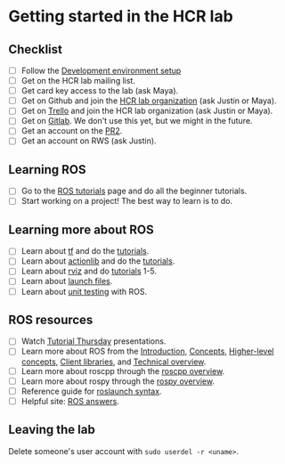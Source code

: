 # Getting started in the HCR lab

## Checklist
- [ ] Follow the [Development environment setup](https://github.com/hcrlab/wiki/tree/master/development_environment_setup)
- [ ] Get on the HCR lab mailing list.
- [ ] Get card key access to the lab (ask Maya).
- [ ] Get on Github and join the [HCR lab organization](https://github.com/hcrlab) (ask Justin or Maya).
- [ ] Get on [Trello](https://trello.com) and join the HCR lab organization (ask Justin or Maya).
- [ ] Get on [Gitlab](https://gitlab.cs.washington.edu/). We don't use this yet, but we might in the future.
- [ ] Get an account on the [PR2](https://github.com/hcrlab/wiki/blob/master/development_environment_setup/pr2.md).
- [ ] Get an account on RWS (ask Justin).

## Learning ROS
- [ ] Go to the [ROS tutorials](http://wiki.ros.org/ROS/Tutorials) page and do all the beginner tutorials.
- [ ] Start working on a project! The best way to learn is to do.

## Learning more about ROS
- [ ] Learn about [tf](http://wiki.ros.org/tf) and do the [tutorials](http://wiki.ros.org/tf/Tutorials).
- [ ] Learn about [actionlib](http://wiki.ros.org/actionlib) and do the [tutorials](http://wiki.ros.org/actionlib/Tutorials).
- [ ] Learn about [rviz](http://wiki.ros.org/rviz) and do [tutorials](http://wiki.ros.org/rviz/Tutorials) 1-5.
- [ ] Learn about [launch files](http://wiki.ros.org/roslaunch).
- [ ] Learn about [unit testing](http://wiki.ros.org/UnitTesting) with ROS.

## ROS resources
- [ ] Watch [Tutorial Thursday](https://github.com/hcrlab/wiki#tutorials--presentations) presentations.
- [ ] Learn more about ROS from the [Introduction](http://wiki.ros.org/ROS/Introduction), [Concepts](http://wiki.ros.org/ROS/Concepts), [Higher-level concepts](http://wiki.ros.org/ROS/Higher-Level%20Concepts), [Client libraries](http://wiki.ros.org/Client%20Libraries), and [Technical overview](http://wiki.ros.org/ROS/Technical%20Overview).
- [ ] Learn more about roscpp through the [roscpp overview](http://wiki.ros.org/roscpp/Overview).
- [ ] Learn more about rospy through the [rospy overview](http://wiki.ros.org/rospy/Overview).
- [ ] Reference guide for [roslaunch syntax](http://wiki.ros.org/roslaunch/XML).
- [ ] Helpful site: [ROS answers](http://answers.ros.org/questions/).

## Leaving the lab
Delete someone's user account with `sudo userdel -r <uname>`.
